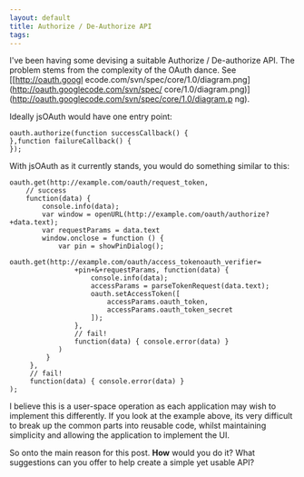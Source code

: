 ```yaml
--- 
layout: default
title: Authorize / De-Authorize API
tags: 
---
```

I've been having some devising a suitable Authorize / De-authorize API. The
problem stems from the complexity of the OAuth dance. See [[http://oauth.googl
ecode.com/svn/spec/core/1.0/diagram.png](http://oauth.googlecode.com/svn/spec/
core/1.0/diagram.png)](http://oauth.googlecode.com/svn/spec/core/1.0/diagram.p
ng).

Ideally jsOAuth would have one entry point:

    
    
    oauth.authorize(function successCallback() {
    },function failureCallback() {
    });
    

With jsOAuth as it currently stands, you would do something similar to this:

    
    
    oauth.get(http://example.com/oauth/request_token,
        // success
        function(data) {
            console.info(data);
            var window = openURL(http://example.com/oauth/authorize?+data.text);
            var requestParams = data.text
            window.onclose = function () {
                var pin = showPinDialog();
                oauth.get(http://example.com/oauth/access_tokenoauth_verifier=
                    +pin+&+requestParams, function(data) {
                        console.info(data);
                        accessParams = parseTokenRequest(data.text);
                        oauth.setAccessToken([
                            accessParams.oauth_token,
                            accessParams.oauth_token_secret
                        ]);
                    },
                    // fail!
                    function(data) { console.error(data) }
                )
             }
         },
         // fail!
         function(data) { console.error(data) }
    );
    

I believe this is a user-space operation as each application may wish to
implement this differently. If you look at the example above, its very
difficult to break up the common parts into reusable code, whilst maintaining
simplicity and allowing the application to implement the UI.

So onto the main reason for this post. **How** would you do it? What
suggestions can you offer to help create a simple yet usable API?


